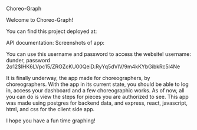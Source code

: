 Choreo-Graph

Welcome to Choreo-Graph!

You can find this project deployed at:

API documentation:
Screenshots of app:

You can use this username and password to access the website! username: dunder, password $2a$12$lHK6LVpc15/ZROZcKU00QeiD.RyYq5dVlV/9m4kKYbGibkRc5l4Ne

It is finally underway, the app made for choreographers, by choreographers. With the app in its current state, you should be able to log in, access your dashboard and a few choreographic works. As of now, all you can do is view the steps for pieces you are authorized to see. This app was made using postgres for backend data, and express, react, javascript, html, and css for the client side app.

I hope you have a fun time graphing!
